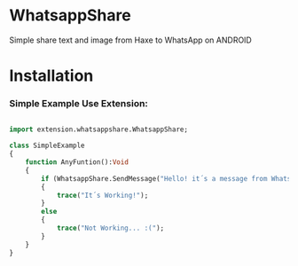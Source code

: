 # WhatsappShare
Simple share text and image from Haxe to WhatsApp on ANDROID

# Installation

### Simple Example Use Extension:

```haxe

import extension.whatsappshare.WhatsappShare;

class SimpleExample
{
    function AnyFuntion():Void
    {
        if (WhatsappShare.SendMessage("Hello! it´s a message from WhatsApp")
        {
            trace("It´s Working!");
        }
        else
        {
            trace("Not Working... :(");        
        }
    }
}


